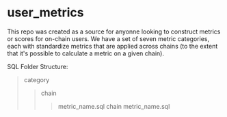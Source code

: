 # user_metrics

This repo was created as a source for anyonne looking to construct metrics or scores for on-chain users. We have a set of seven metric categories, each with standardize metrics that are applied across chains (to the extent that it's possible to calculate a metric on a given chain). 

SQL Folder Structure:

> category
>> chain
>>> metric_name.sql
>> chain
>>> metric_name.sql


